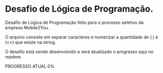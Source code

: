 # Desafio de Lógica de Programação.
Desafio de Lógica de Programação feito para o processo seletivo da empresa Mobile2You.

O arquivo consiste em separar caracteres e numerizar a quantidade de (.) e (<>) que existe na string.

O desafio está sendo desenvolvido e será atualizado o progresso aqui no readme.

PROGRESSO ATUAL 0%
